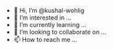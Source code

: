 - 👋 Hi, I’m @kushal-wohlig
- 👀 I’m interested in ...
- 🌱 I’m currently learning ...
- 💞️ I’m looking to collaborate on ...
- 📫 How to reach me ...

<!---
kushal-wohlig/kushal-wohlig is a ✨ special ✨ repository because its `README.md` (this file) appears on your GitHub profile.
You can click the Preview link to take a look at your changes.
--->
